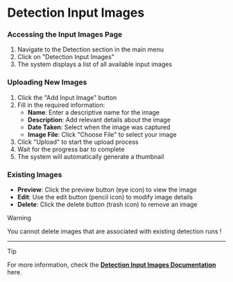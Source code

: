 # Detection Input Images  

### Accessing the Input Images Page  

1. Navigate to the Detection section in the main menu  
2. Click on "Detection Input Images"  
3. The system displays a list of all available input images  

### Uploading New Images  

1. Click the "Add Input Image" button  
2. Fill in the required information:  
   - **Name**: Enter a descriptive name for the image  
   - **Description**: Add relevant details about the image  
   - **Date Taken**: Select when the image was captured  
   - **Image File**: Click "Choose File" to select your image  
3. Click "Upload" to start the upload process  
4. Wait for the progress bar to complete  
5. The system will automatically generate a thumbnail  

### Existing Images

- **Preview**: Click the preview button (eye icon) to view the image  
- **Edit**: Use the edit button (pencil icon) to modify image details  
- **Delete**: Click the delete button (trash icon) to remove an image  

> [!WARNING]
> You cannot delete images that are associated with existing detection runs !  

---

> [!TIP]
> For more information, check the [**Detection Input Images Documentation**](../../documentation/detection-process/detection-input-images.md) here.  
